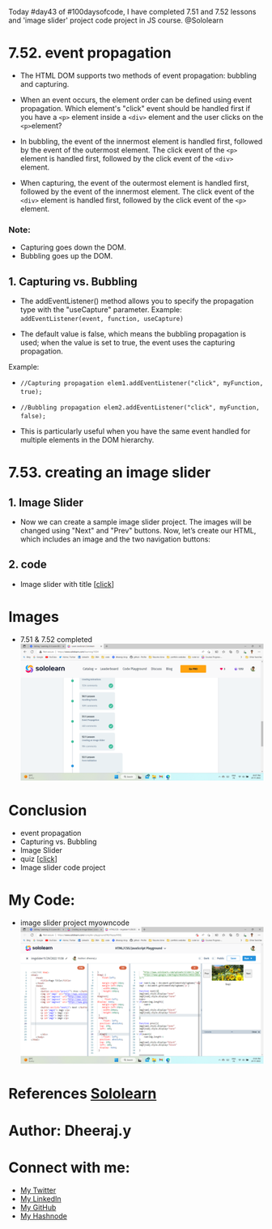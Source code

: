 Today #day43 of #100daysofcode, I have completed 7.51 and 7.52 lessons and 'image slider' project code project in JS course. @Sololearn


# 7.52. event propagation

- The HTML DOM supports two methods of event propagation: bubbling and capturing.

- When an event occurs, the element order can be defined using event propagation. Which element's "click" event should be handled first if you have a `<p>` element inside a `<div>` element and the user clicks on the `<p>`element?

- In bubbling, the event of the innermost element is handled first, followed by the event of the outermost element. The click event of the `<p>` element is handled first, followed by the click event of the `<div>` element.

- When capturing, the event of the outermost element is handled first, followed by the event of the innermost element. The click event of the `<div>` element is handled first, followed by the click event of the `<p>` element.

### Note:

- Capturing goes down the DOM.
- Bubbling goes up the DOM.

## 1. Capturing vs. Bubbling

- The addEventListener() method allows you to specify the propagation type with the "useCapture" parameter.
Example: `addEventListener(event, function, useCapture)`

- The default value is false, which means the bubbling propagation is used; when the value is set to true, the event uses the capturing propagation.

Example: 
- `//Capturing propagation elem1.addEventListener("click", myFunction, true);`
      
- `//Bubbling propagation elem2.addEventListener("click", myFunction, false);`

- This is particularly useful when you have the same event handled for multiple elements in the DOM hierarchy.

# 7.53. creating an image slider

## 1. Image Slider
- Now we can create a sample image slider project. The images will be changed using "Next" and "Prev" buttons.
Now, let’s create our HTML, which includes an image and the two navigation buttons:

## 2. code
- Image slider with title [[click](https://www.sololearn.com/compiler-playground/WyYbqopJNSKj)]


# Images
- 7.51 & 7.52 completed
![6. day43 7.51 & 7.52 completed.png](/day%2043/Images/6.%20day43%207.51%20%26%207.52%20completed.png)

# Conclusion
-  event propagation
- Capturing vs. Bubbling
- Image Slider
- quiz [[click](/day%2043/Images/)]
- Image slider code project

# My Code: 
-  image slider project myowncode
![4. day43 image slider project myowncode.png](/day%2043/Images/4.%20day43%20image%20slider%20project%20myowncode.png)

# References [Sololearn ](https://www.sololearn.com/learning/1024)

# Author: Dheeraj.y
# Connect with me:
- [My Twitter](https://twitter.com/yssdheeraj)
- [My LinkedIn](https://www.linkedin.com/in/dheerajy1/)
- [My GitHub](https://github.com/dheerajy1)
- [My Hashnode](https://dheerajy1.hashnode.dev/)